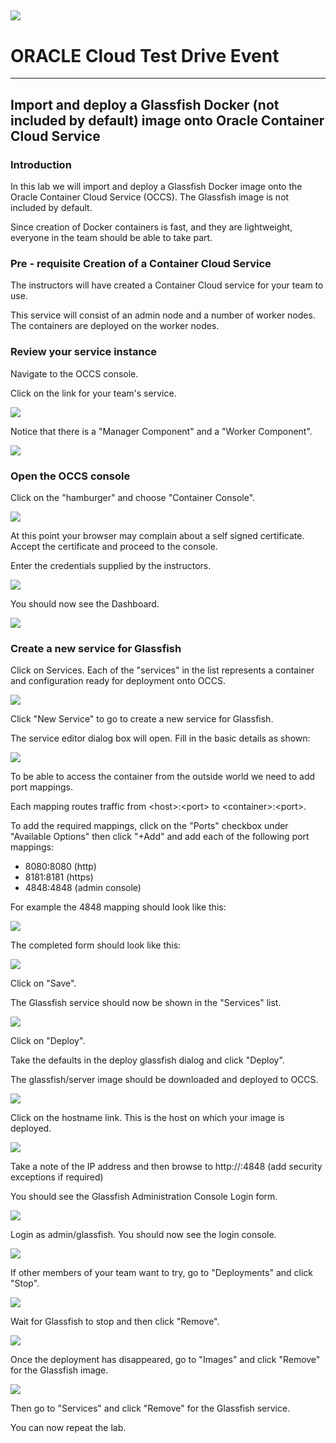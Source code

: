 ![](../common/images/customer.logo.png)
---
# ORACLE Cloud Test Drive Event
----
## Import and deploy a Glassfish Docker (not included by default) image onto Oracle Container Cloud Service

### Introduction
In this lab we will import and deploy a Glassfish Docker image onto the Oracle Container Cloud Service (OCCS).  The Glassfish image is not included by default.

Since creation of Docker containers is fast, and they are lightweight, everyone in the team should be able to take part.

### Pre - requisite Creation of a Container Cloud Service
The instructors will have created a Container Cloud service for your team to use.

This service will consist of an admin node and a number of worker nodes.  The containers are deployed on the worker nodes.

### Review your service instance
Navigate to the OCCS console.

Click on the link for your team's service.

![](images/OCCS-service-console.png)

Notice that there is a "Manager Component" and a "Worker Component".

![](images/manager-worker.png)

### Open the OCCS console
Click on the "hamburger" and choose "Container Console".

![](images/burger-console.png)

At this point your browser may complain about a self signed certificate.  Accept the certificate and proceed to the console.

Enter the credentials supplied by the instructors.

![](images/admin-login.png)

You should now see the Dashboard.

![](images/dashboard.png)

### Create a new service for Glassfish

Click on Services.  Each of the "services" in the list represents a container and configuration ready for deployment onto OCCS.

![](images/services-page-1.png)

Click "New Service" to go to create a new service for Glassfish.

The service editor dialog box will open.  Fill in the basic details as shown:

![](images/service-editor.png)

To be able to access the container from the outside world we need to add port mappings.

Each mapping routes traffic from \<host>:\<port> to \<container>:\<port>. 

To add the required mappings, click on the "Ports" checkbox under "Available Options" then click "+Add" and add each of the following port mappings:

- 8080:8080 (http)
- 8181:8181 (https)
- 4848:4848 (admin console)

For example the 4848 mapping should look like this:

![](images/port-mappings.png)

The completed form should look like this:

![](images/service-editor-complete.png)

Click on "Save".

The Glassfish service should now be shown in the "Services" list.

![](images/services-with-glassfish.png)

Click on "Deploy".

Take the defaults in the deploy glassfish dialog and click "Deploy".

The glassfish/server image should be downloaded and deployed to OCCS.

![](images/glassfish-deployed.png)

Click on the hostname link.  This is the host on which your image is deployed.

![](images/host-with-glassfish.png)

Take a note of the IP address and then browse to http://<host-ip-address>:4848 (add security exceptions if required)

You should see the Glassfish Administration Console Login form.

![](images/glassfish-console-login.png)

Login as admin/glassfish.  You should now see the login console.

![](images/glassfish-console.png)

If other members of your team want to try, go to "Deployments" and click "Stop".

![](images/glassfish-stop-deployment.png)

Wait for Glassfish to stop and then click "Remove".

![](images/glassfish-remove-deployment.png)

Once the deployment has disappeared, go to "Images" and click "Remove" for the Glassfish image.

![](images/glassfish-remove-image.png)

Then go to "Services" and click "Remove" for the Glassfish service.

You can now repeat the lab.
